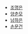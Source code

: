 - [조명은](https://github.com/lightmyeongeun)
- [양춘모](https://github.com/SpringDream0406)
- [남하은](https://github.com/manggoguma)
- [손문건](https://github.com/mgsonnny?tab=following)
